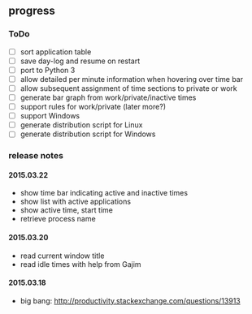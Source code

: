 ## progress

### ToDo
- [ ] sort application table
- [ ] save day-log and resume on restart
- [ ] port to Python 3
- [ ] allow detailed per minute information when hovering over time bar
- [ ] allow subsequent assignment of time sections to private or work
- [ ] generate bar graph from work/private/inactive times
- [ ] support rules for work/private (later more?)
- [ ] support Windows
- [ ] generate distribution script for Linux
- [ ] generate distribution script for Windows

### release notes

#### 2015.03.22
* show time bar indicating active and inactive times
* show list with active applications
* show active time, start time
* retrieve process name

#### 2015.03.20
* read current window title
* read idle times with help from Gajim

#### 2015.03.18
* big bang: http://productivity.stackexchange.com/questions/13913


